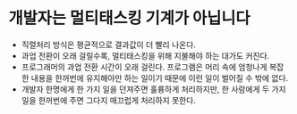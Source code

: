 # 개발자는 멀티태스킹 기계가 아닙니다

- 직렬처리 방식은 평균적으로 결과값이 더 빨리 나온다.
- 과업 전환이 오래 걸릴수록, 멀티태스킹을 위해 지불해야 하는 대가도 커진다.
- 프로그래머의 과업 전환 시간이 오래 걸린다. 프로그램은 머리 속에 엄청나게 복잡한 내용을 한꺼번에 유지해야만 하는 일이기 때문에 이런 일이 벌어질 수 밖에 없다.
- 개발자 한명에게 한 가지 일을 던져주면 훌륭하게 처리하지만, 한 사람에게 두 가지 일을 한꺼번에 주면 그다지 매끄럽게 처리하지 못한다.